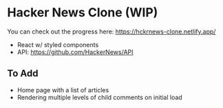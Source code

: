 # Hacker News Clone (WIP)

You can check out the progress here: https://hckrnews-clone.netlify.app/

- React w/ styled components
- API: https://github.com/HackerNews/API

## To Add
- Home page with a list of articles
- Rendering multiple levels of child comments on initial load
